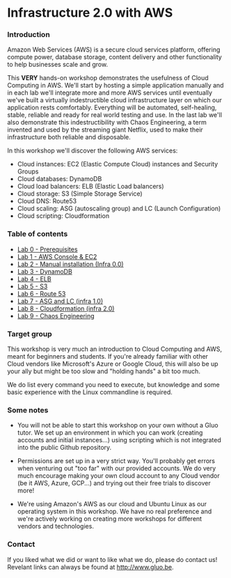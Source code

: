 # **Infrastructure 2.0 with AWS** #


### Introduction ###

Amazon Web Services (AWS) is a secure cloud services platform, offering compute power, database storage, content delivery and other functionality to help businesses scale and grow.

This **VERY** hands-on workshop demonstrates the usefulness of Cloud Computing in AWS. We'll start by hosting a simple application manually and in each lab we'll integrate more and more AWS services until eventually we've built a virtually indestructible cloud infrastructure layer on which our application rests comfortably. Everything will be automated, self-healing, stable, reliable and ready for real world testing and use. In the last lab we'll also demonstrate this indestructibility with Chaos Engineering, a term invented and used by the streaming giant Netflix, used to make their infrastructure both reliable and disposable.

In this workshop we'll discover the following AWS services:

* Cloud instances:      EC2 (Elastic Compute Cloud) instances and Security Groups
* Cloud databases:      DynamoDB 
* Cloud load balancers: ELB (Elastic Load balancers)
* Cloud storage:        S3 (Simple Storage Service)
* Cloud DNS:            Route53
* Cloud scaling:        ASG (autoscaling group) and LC (Launch Configuration)
* Cloud scripting:      Cloudformation


### Table of contents ###

* [Lab 0 - Prerequisites](Lab%200%20-%20Prerequisites)
* [Lab 1 - AWS Console & EC2](Lab%201%20-%20AWS%20Console%20and%20EC2)
* [Lab 2 - Manual installation (Infra 0.0)](Lab%202%20-%20Manual%20installation%20(Infra%200.0))
* [Lab 3 - DynamoDB](Lab%203%20-%20DynamoDB)
* [Lab 4 - ELB](Lab%204%20-%20ELB)
* [Lab 5 - S3](Lab%205%20-%20S3)
* [Lab 6 - Route 53](Lab%206%20-%20Route%2053)
* [Lab 7 - ASG and LC (infra 1.0)](Lab%207%20-%20ASG%20and%20LC%20(infra%201.0))
* [Lab 8 - Cloudformation (infra 2.0)](Lab%208%20-%20Cloudformation%20(infra%202.0))
* [Lab 9 - Chaos Engineering](Lab%209%20-%20Chaos%20Engineering)


### Target group ###

This workshop is very much an introduction to Cloud Computing and AWS, meant for beginners and students. If you're already familiar with other Cloud vendors like Microsoft's Azure or Google Cloud, this will also be up your ally but might be too slow and "holding hands" a bit too much.

We do list every command you need to execute, but knowledge and some basic experience with the Linux commandline is required.


### Some notes ###

* You will not be able to start this workshop on your own without a Gluo tutor. We set up an environment in which you can work (creating accounts and initial instances...) using scripting which is not integrated into the public Github repository.

* Permissions are set up in a very strict way. You'll probably get errors when venturing out "too far" with our provided accounts. We do very much encourage making your own cloud account to any Cloud vendor (be it AWS, Azure, GCP...) and trying out their free trials to discover more!

* We're using Amazon's AWS as our cloud and Ubuntu Linux as our operating system in this workshop. We have no real preference and we're actively working on creating more workshops for different vendors and technologies. 


### Contact ###

If you liked what we did or want to like what we do, please do contact us! Revelant links can always be found at http://www.gluo.be.


